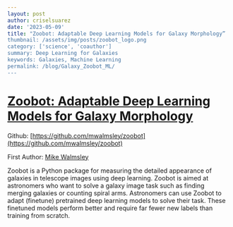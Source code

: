 ```yaml
---
layout: post
author: criselsuarez
date: '2023-05-09' 
title: "Zoobot: Adaptable Deep Learning Models for Galaxy Morphology” 
thumbnail: /assets/img/posts/zoobot_logo.png
category: ['science', 'coauthor']
summary: Deep Learning for Galaxies
keywords: Galaxies, Machine Learning
permalink: /blog/Galaxy_Zoobot_ML/
---
```

# [Zoobot: Adaptable Deep Learning Models for Galaxy Morphology](https://joss.theoj.org/papers/10.21105/joss.05312)

Github: [https://github.com/mwalmsley/zoobot](https://github.com/mwalmsley/zoobot)

First Author:  [Mike Walmsley](https://orcid.org/0000-0002-6408-4181)

Zoobot is a Python package for measuring the detailed appearance of galaxies in telescope images using deep learning. Zoobot is aimed at astronomers who want to solve a galaxy image task such as finding merging galaxies or counting spiral arms. Astronomers can use Zoobot to adapt (finetune) pretrained deep learning models to solve their task. These finetuned models perform better and require far fewer new labels than training from scratch. 
